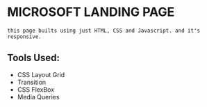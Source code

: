 # MICROSOFT LANDING PAGE

    this page builts using just HTML, CSS and Javascript. and it's responsive.

## Tools Used:

- CSS Layout Grid
- Transition
- CSS FlexBox
- Media Queries
